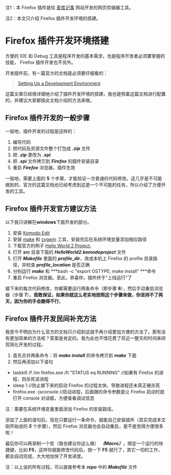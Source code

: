 注1：本 Firefox 插件是给 [麦库记事](https://developer.mozilla.org/en-US/docs/XUL_School/Setting_Up_a_Development_Environment) 网站开发的网页剪辑器工具。

注2：本文只介绍 Firefox 插件开发环境的搭建。

# Firefox 插件开发环境搭建 #

方便的 IDE 和 Debug 工具是程序开发的基本需求，也是程序开发者必须要掌握的技能， Firefox 插件开发也不另外。

开发插件前，有一篇官方的文档是必须要仔细看的：

> [Setting Up a Development Environment](https://developer.mozilla.org/en-US/docs/XUL_School/Setting_Up_a_Development_Environment)

这篇文章已经很详细地介绍了插件开发环境的搭建，我也是照着这篇文档进行配置的，并建议大家都按此文档介绍的方法来做。

## Firefox 插件开发的一般步骤 ##

一般地，插件开发的过程是这样的：

1. 编写代码
2. 把代码及资源文件整个打包成 ***.zip*** 文件
3. 把 ***.zip*** 更改为 ***.xpi***
4. 把 ***.xpi*** 文件拷贝到 ***Firefox*** 的插件安装目录
5. 重启 ***Firefox*** 浏览器，插件生效

一般地，需要上面的 **5** 个步骤，才能验证一次普通的代码修改。这几乎是不可能做到的，官方的这篇文档也已经考虑到这是一个不可能的任务，所以介绍了方便开发的工具。

## Firefox 插件开发官方建议方法 ##
以下我只讲解在**windows**下面开发的部分。

1. 安装 [Komodo Edit](http://www.activestate.com/komodo_edit/) 
2. 安装 [make](http://www.gnu.org/software/make/) 和 [cygwin](http://www.cygwin.com/) 工具，安装完后在系统环境变量添加相应路径
3. 下载官方的例子  [Hello World 2 Project.](https://developer.mozilla.org/@api/deki/files/5142/=HelloWorld2.zip)
4. 打开 ***src*** 目录下面的 ***HelloWorld2.komodoproject*** 文件
5. 打开 ***Makefile*** 里面的 ***profile_dir***，改成本机上 Firefox 的 profile 目录路径，并检查 ***profile_location*** 是否正确
6. 分别运行 ***make*** 和 ***bash -c "export OSTYPE; make install" ***命令
7. 重启 Firefox 浏览器。至此，恭喜你，插件终于"上线运行"了

接下来的每次代码修改，你都需要运行两条命令（即步骤 **6**），然后手动重启浏览器（步骤 **7**）。**我敢保证，如果你就这么老实地按照这个步骤来做，你坚持不了两天，因为你的手会酸得不行**。

## Firefox 插件开发民间补充方法 ##

我至今不明白为什么官方的文档只介绍到这就不再介绍更加方便的方法了。那有没有更加简单的方法呢？答案是肯定的。我为此也不惜花费了将近一整天的时间来研究简化开发的过程。

1. 首先合并两条命令：将 ***make install*** 的命令拷贝到 ***make*** 下面
2. 然后再添加以下语句
* taskkill /f /im firefox.exe /fi "STATUS eq RUNNING" //如果有 Firefox 的进程，则杀死该进程
* sleep 1 //防止接下来的启动 Firefox 的过程太快，导致进程还未真正被杀死
* firefox.exe -jsconsole //启动进程，后面跟的命令参数是让 Firefox 启动时就打开 console 对话框，方便查看调试信息

注：需要在系统环境变量里面添加 Firefox 的安装路径。

添加了上面的语句后，现在只要运行一条命令，就能自己安装插件（其实完成本文刚开始说的 ***5*** 个步骤），然后 Firefox 浏览器也会自动重启，是不是觉得方便很多啦！

最后你可以再录制一个宏（我也建议你这么做） ***（Macro）***，绑定一个运行的快捷键，比如 **F5**，这样你就能修改代码后，按一下 **F5** 就行了，其它一切的工作，都会自动完成，大大地加快了开发进度。

注：以上说的所有过程，可以直接参考本 ***repo*** 中的 ***Makefile*** 文件






